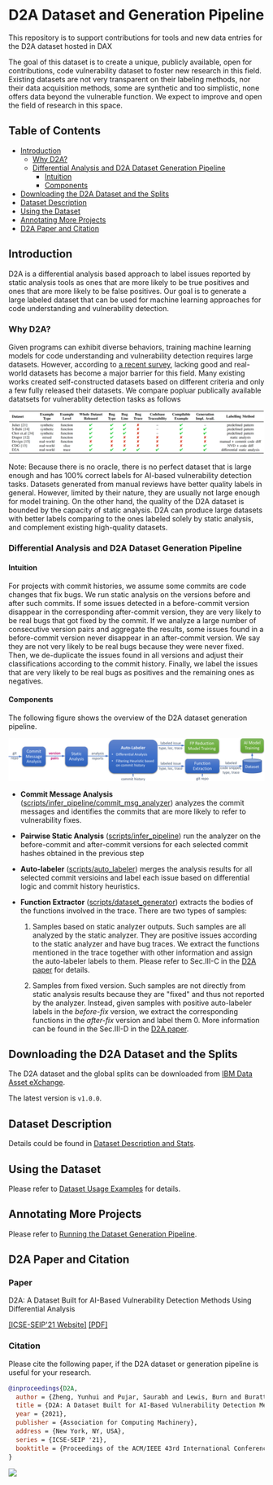 # D2A Dataset and Generation Pipeline

This repository is to support contributions for tools and new data entries for the D2A dataset hosted in DAX

The goal of this dataset is to create a unique, publicly available, open for contributions, code vulnerability dataset to foster new research in this field. Existing datasets are not very transparent on their labeling methods, nor their data acquisition methods, some are synthetic and too simplistic, none offers data beyond the vulnerable function. We expect to improve and open the field of research in this space.

## Table of Contents
* [Introduction](#introduction)
    - [Why D2A?](#why-d2a)
    - [Differential Analysis and D2A Dataset Generation Pipeline](#differential-analysis-and-d2a-dataset-generation-pipeline)
        - [Intuition](#intuition)
        - [Components](#components)
* [Downloading the D2A Dataset and the Splits](#downloading-the-d2a-dataset-and-the-splits)
* [Dataset Description](#dataset-description)
* [Using the Dataset](#using-the-dataset)
* [Annotating More Projects](#annotating-more-projects)
* [D2A Paper and Citation](#d2a-paper-and-citation)

## Introduction

D2A is a differential analysis based approach to label issues reported by static analysis tools as ones that are more likely to be true positives and ones that are more likely to be false positives. Our goal is to generate a large labeled dataset that can be used for machine learning approaches for code understanding and vulnerability detection.

### Why D2A?

Given programs can exhibit diverse behaviors, training machine learning models for code understanding and vulnerability detection requires large datasets. However, according to [a recent survey](https://ieeexplore.ieee.org/document/9108283), lacking good and real-world datasets has become a major barrier for this field. Many existing works created self-constructed datasets based on different criteria and only a few fully released their datasets. We compare popluar publically available datatsets for vulnerablity detection tasks as follows

![Dataset Comparison.](docs/assets/dataset_comparison.png)

Note: Because there is no oracle, there is no perfect dataset that is large enough and has 100% correct labels for AI-based vulnerability detection tasks. Datasets generated from manual reviews have better quality labels in general. However, limited by their nature, they are usually not large enough for model training. On the other hand, the quality of the D2A dataset is bounded by the capacity of static analysis. D2A can produce large datasets with better labels comparing to the ones labeled solely by static analysis, and complement existing high-quality datasets.

### Differential Analysis and D2A Dataset Generation Pipeline 

#### Intuition

For projects with commit histories, we assume some commits are code changes that fix bugs. We run static analysis on the versions before and after such commits. If some issues detected in a before-commit version disappear in the corresponding after-commit version, they are very likely to be real bugs that got fixed by the commit. If we analyze a large number of consecutive version pairs and aggregate the results, some issues found in a before-commit version never disappear in an after-commit version. We say they are not very likely to be real bugs because they were never fixed. Then, we de-duplicate the issues found in all versions and adjust their classifications according to the commit history. Finally, we label the issues that are very likely to be real bugs as positives and the remaining ones as negatives.

#### Components

The following figure shows the overview of the D2A dataset generation pipeline.

![The Overview of D2A Dataset Generation Pipeline.](docs/assets/d2a_overview.png)

* **Commit Message Analysis** ([scripts/infer_pipeline/commit_msg_analyzer](scripts/infer_pipeline/commit_msg_analyzer)) analyzes the commit messages and identifies the commits that are more likely to refer to vulnerability fixes. 

* **Pairwise Static Analysis** ([scripts/infer_pipeline](scripts/infer_pipeline)) run the analyzer on the before-commit and after-commit versions for each selected commit hashes obtained in the previous step

* **Auto-labeler** ([scripts/auto_labeler](scripts/auto_labeler)) merges the analysis results for all selected commit versioins and label each issue based on differential logic and commit history heuristics. 

* **Function Extractor** ([scripts/dataset_generator](scripts/dataset_generator)) extracts the bodies of the functions involved in the trace. There are two types of samples: 

    1) Samples based on static analyzer outputs. Such samples are all analyzed by the static analyzer. They are positive issues according to the static analyzer and have bug traces. We extract the functions mentioned in the trace together with other information and assign the auto-labeler labels to them. Please refer to Sec.III-C in the [D2A paper](#paper) for details. 

    2) Samples from fixed version. Such samples are not directly from static analysis results because they are "fixed" and thus not reported by the analyzer. Instead, given samples with positive auto-labeler labels in the *before-fix* version, we extract the corresponding functions in the *after-fix* version and label them 0. More information can be found in the Sec.III-D in the [D2A paper](#paper).


## Downloading the D2A Dataset and the Splits

The D2A dataset and the global splits can be downloaded from [IBM Data Asset eXchange](https://developer.ibm.com/exchanges/data/all/d2a/). 

The latest version is `v1.0.0`.

## Dataset Description

Details could be found in [Dataset Description and Stats](docs/dataset_stats.md).

## Using the Dataset

Please refer to [Dataset Usage Examples](docs/dataset_usage.md) for details.

## Annotating More Projects

Please refer to [Running the Dataset Generation Pipeline](docs/pipeline.md).

## D2A Paper and Citation

### Paper
 
D2A: A Dataset Built for AI-Based Vulnerability Detection Methods Using Differential Analysis 

[[ICSE-SEIP'21 Website]](https://conf.researchr.org/details/icse-2021/icse-2021-Software-Engineering-in-Practice/28/D2A-A-Dataset-Built-for-AI-Based-Vulnerability-Detection-Methods-Using-Differential-)  [[PDF]](docs/assets/D2A_paper.pdf)


### Citation

Please cite the following paper, if the D2A dataset or generation pipeline is useful for your research.

```bibtex
@inproceedings{D2A,
  author = {Zheng, Yunhui and Pujar, Saurabh and Lewis, Burn and Buratti, Luca and Epstein, Edward and Yang, Bo and Laredo, Jim and Morari, Alessandro and Su, Zhong},
  title = {D2A: A Dataset Built for AI-Based Vulnerability Detection Methods Using Differential Analysis},
  year = {2021},
  publisher = {Association for Computing Machinery},
  address = {New York, NY, USA},
  series = {ICSE-SEIP '21},
  booktitle = {Proceedings of the ACM/IEEE 43rd International Conference on Software Engineering: Software Engineering in Practice}
}
```
<a href="https://www.web-stat.com"><img width="0" src="https://app.wts2.one/7/2/2052316.png"></a>
